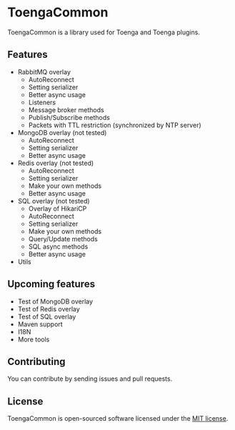 # ToengaCommon

ToengaCommon is a library used for Toenga and Toenga plugins.

## Features

- RabbitMQ overlay
  - AutoReconnect
  - Setting serializer
  - Better async usage
  - Listeners
  - Message broker methods
  - Publish/Subscribe methods
  - Packets with TTL restriction (synchronized by NTP server)
- MongoDB overlay (not tested)
  - AutoReconnect
  - Setting serializer
  - Better async usage
- Redis overlay (not tested)
  - AutoReconnect
  - Setting serializer
  - Make your own methods
  - Better async usage
- SQL overlay (not tested)
  - Overlay of HikariCP
  - AutoReconnect
  - Setting serializer
  - Make your own methods
  - Query/Update methods
  - SQL async methods
  - Better async usage
- Utils

## Upcoming features

- Test of MongoDB overlay
- Test of Redis overlay
- Test of SQL overlay
- Maven support
- I18N
- More tools

## Contributing

You can contribute by sending issues and pull requests.

## License

ToengaCommon is open-sourced software licensed under the [MIT license](http://opensource.org/licenses/MIT).